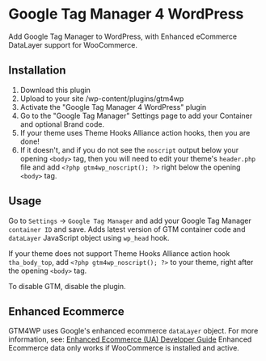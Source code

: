 # Google Tag Manager 4 WordPress
Add Google Tag Manager to WordPress, with Enhanced eCommerce DataLayer support for WooCommerce.

## Installation
1. Download this plugin
2. Upload to your site /wp-content/plugins/gtm4wp
3. Activate the "Google Tag Manager 4 WordPress" plugin
4. Go to the "Google Tag Manager" Settings page to add your Container and optional Brand code.
5. If your theme uses Theme Hooks Alliance action hooks, then you are done!
6. If it doesn't, and if you do not see the `noscript` output below your opening `<body>` tag, then you will need to edit your theme's `header.php` file and add `<?php gtm4wp_noscript(); ?>` right below the opening `<body>` tag.

## Usage
Go to `Settings` -> `Google Tag Manager` and add your Google Tag Manager `container ID` and save.
Adds latest version of GTM container code and `dataLayer` JavaScript object using `wp_head` hook.

If your theme does not support Theme Hooks Alliance action hook `tha_body_top`, add `<?php gtm4wp_noscript(); ?>` to your theme, right after the opening `<body>` tag.

To disable GTM, disable the plugin.

## Enhanced Ecommerce
GTM4WP uses Google's enhanced ecommerce `dataLayer` object. For more information, see: [Enhanced Ecommerce (UA) Developer Guide](https://developers.google.com/tag-manager/enhanced-ecommerce)
Enhanced Ecommerce data only works if WooCommerce is installed and active.

